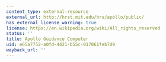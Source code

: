 ```yaml
---
content_type: external-resource
external_url: http://hrst.mit.edu/hrs/apollo/public/
has_external_license_warning: true
license: https://en.wikipedia.org/wiki/All_rights_reserved
status: ''
title: Apollo Guidance Computer
uid: e65a7752-a0fd-4421-b55c-017061feb7d9
wayback_url: ''
---
```

